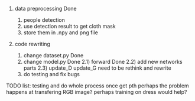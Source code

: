 1. data preprocessing Done
	1) people detection
	2) use detection result to get cloth mask
	3) store them in .npy and png file
 
2. code rewriting
	1) change dataset.py Done
	2) change model.py Done
		2.1) forward Done
		2.2) add new networks parts
		2.3) update_D update_G need to be rethink and rewrite
	3) do testing and fix bugs
	
TODO list:
testing and do whole process once get pth
perhaps the problem happens at transfering RGB image?
perhaps training on dress would help?
